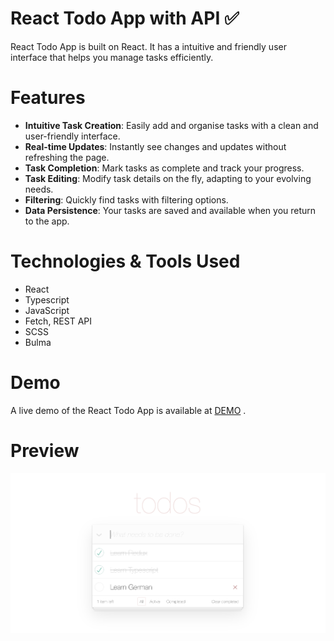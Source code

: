 # React Todo App with API ✅
React Todo App is built on React. It has a intuitive and friendly user interface that helps you manage tasks efficiently.

# Features
- <strong>Intuitive Task Creation</strong>: Easily add and organise tasks with a clean and user-friendly interface.
- <strong>Real-time Updates</strong>: Instantly see changes and updates without refreshing the page.
- <strong>Task Completion</strong>: Mark tasks as complete and track your progress.
- <strong>Task Editing</strong>: Modify task details on the fly, adapting to your evolving needs.
- <strong>Filtering</strong>: Quickly find tasks with filtering options.
- <strong>Data Persistence</strong>: Your tasks are saved and available when you return to the app.

# Technologies & Tools Used
- React
- Typescript
- JavaScript
- Fetch, REST API
- SCSS
- Bulma


# Demo
A live demo of the React Todo App is available at [DEMO](https://kbekher.github.io/react-todo-app/) .

# Preview
<img align="center" alt="Todo App preview" width="1000px" src="https://github.com/kbekher/react-todo-app/blob/master/preview.png" />

